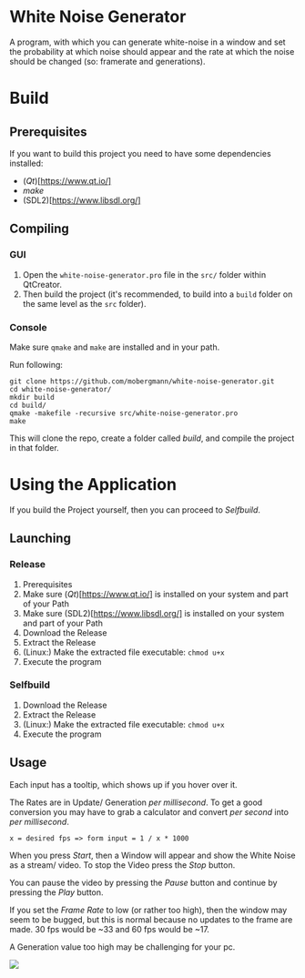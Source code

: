 # White Noise Generator
A program, with which you can generate white-noise in a window and set the probability at which noise should appear and the rate at which the noise should be changed (so: framerate and generations).


# Build
## Prerequisites
If you want to build this project you need to have some dependencies installed:
- (_Qt_)[https://www.qt.io/]
- _make_
- (SDL2)[https://www.libsdl.org/]

## Compiling
### GUI
1. Open the `white-noise-generator.pro` file in the `src/` folder within QtCreator.
2. Then build the project (it's recommended, to build into a `build` folder on the same level as the `src` folder).

### Console
Make sure `qmake` and `make` are installed and in your path.

Run following:
```
git clone https://github.com/mobergmann/white-noise-generator.git
cd white-noise-generator/
mkdir build
cd build/
qmake -makefile -recursive src/white-noise-generator.pro
make
```
This will clone the repo, create a folder called _build_, and compile the project in that folder.


# Using the Application
If you build the Project yourself, then you can proceed to _Selfbuild_.

## Launching

### Release
1. Prerequisites
  1. Make sure (_Qt_)[https://www.qt.io/] is installed on your system and part of your Path
  2. Make sure (SDL2)[https://www.libsdl.org/] is installed on your system and part of your Path
2. Download the Release
3. Extract the Release
4. (Linux:) Make the extracted file executable: `chmod u+x`
5. Execute the program

### Selfbuild
1. Download the Release
2. Extract the Release
3. (Linux:) Make the extracted file executable: `chmod u+x`
4. Execute the program

## Usage
Each input has a tooltip, which shows up if you hover over it.

The Rates are in Update/ Generation _per millisecond_. To get a good conversion you may have to grab a calculator and convert _per second_ into _per millisecond_.
```
x = desired fps => form input = 1 / x * 1000
```

When you press _Start_, then a Window will appear and show the White Noise as a stream/ video.
To stop the Video press the _Stop_ button.

You can pause the video by pressing the _Pause_ button and continue by pressing the _Play_ button.

If you set the _Frame Rate_ to low (or rather too high), then the window may seem to be bugged, but this is normal because no updates to the frame are made. 30 fps would be ~33 and 60 fps would be ~17.

A Generation value too high may be challenging for your pc.

<img src="https://i.imgur.com/3vXiH1O.png"/>
